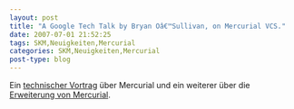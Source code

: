 ```yaml
---
layout: post
title: "A Google Tech Talk by Bryan Oâ€™Sullivan, on Mercurial VCS."
date: 2007-07-01 21:52:25
tags: SKM,Neuigkeiten,Mercurial
categories: SKM,Neuigkeiten,Mercurial
post-type: blog
---
```

Ein [technischer Vortrag](http://video.google.com/videoplay?docid=-7724296011317502612&hl=en) über Mercurial und 
ein weiterer über die [Erweiterung von Mercurial](http://video.google.com/videoplay?docid=5037120727513519915).
